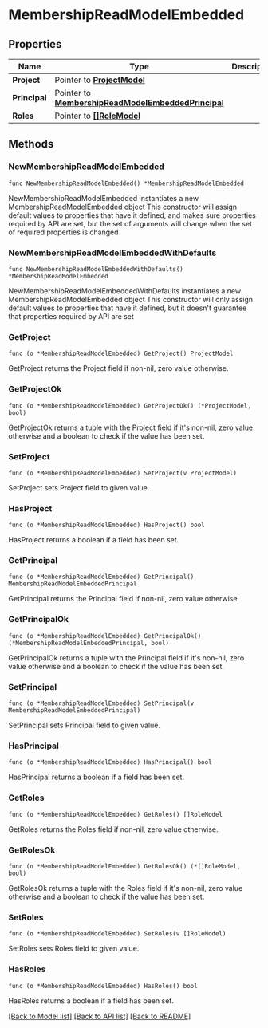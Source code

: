 # MembershipReadModelEmbedded

## Properties

Name | Type | Description | Notes
------------ | ------------- | ------------- | -------------
**Project** | Pointer to [**ProjectModel**](ProjectModel.md) |  | [optional] 
**Principal** | Pointer to [**MembershipReadModelEmbeddedPrincipal**](MembershipReadModelEmbeddedPrincipal.md) |  | [optional] 
**Roles** | Pointer to [**[]RoleModel**](RoleModel.md) |  | [optional] 

## Methods

### NewMembershipReadModelEmbedded

`func NewMembershipReadModelEmbedded() *MembershipReadModelEmbedded`

NewMembershipReadModelEmbedded instantiates a new MembershipReadModelEmbedded object
This constructor will assign default values to properties that have it defined,
and makes sure properties required by API are set, but the set of arguments
will change when the set of required properties is changed

### NewMembershipReadModelEmbeddedWithDefaults

`func NewMembershipReadModelEmbeddedWithDefaults() *MembershipReadModelEmbedded`

NewMembershipReadModelEmbeddedWithDefaults instantiates a new MembershipReadModelEmbedded object
This constructor will only assign default values to properties that have it defined,
but it doesn't guarantee that properties required by API are set

### GetProject

`func (o *MembershipReadModelEmbedded) GetProject() ProjectModel`

GetProject returns the Project field if non-nil, zero value otherwise.

### GetProjectOk

`func (o *MembershipReadModelEmbedded) GetProjectOk() (*ProjectModel, bool)`

GetProjectOk returns a tuple with the Project field if it's non-nil, zero value otherwise
and a boolean to check if the value has been set.

### SetProject

`func (o *MembershipReadModelEmbedded) SetProject(v ProjectModel)`

SetProject sets Project field to given value.

### HasProject

`func (o *MembershipReadModelEmbedded) HasProject() bool`

HasProject returns a boolean if a field has been set.

### GetPrincipal

`func (o *MembershipReadModelEmbedded) GetPrincipal() MembershipReadModelEmbeddedPrincipal`

GetPrincipal returns the Principal field if non-nil, zero value otherwise.

### GetPrincipalOk

`func (o *MembershipReadModelEmbedded) GetPrincipalOk() (*MembershipReadModelEmbeddedPrincipal, bool)`

GetPrincipalOk returns a tuple with the Principal field if it's non-nil, zero value otherwise
and a boolean to check if the value has been set.

### SetPrincipal

`func (o *MembershipReadModelEmbedded) SetPrincipal(v MembershipReadModelEmbeddedPrincipal)`

SetPrincipal sets Principal field to given value.

### HasPrincipal

`func (o *MembershipReadModelEmbedded) HasPrincipal() bool`

HasPrincipal returns a boolean if a field has been set.

### GetRoles

`func (o *MembershipReadModelEmbedded) GetRoles() []RoleModel`

GetRoles returns the Roles field if non-nil, zero value otherwise.

### GetRolesOk

`func (o *MembershipReadModelEmbedded) GetRolesOk() (*[]RoleModel, bool)`

GetRolesOk returns a tuple with the Roles field if it's non-nil, zero value otherwise
and a boolean to check if the value has been set.

### SetRoles

`func (o *MembershipReadModelEmbedded) SetRoles(v []RoleModel)`

SetRoles sets Roles field to given value.

### HasRoles

`func (o *MembershipReadModelEmbedded) HasRoles() bool`

HasRoles returns a boolean if a field has been set.


[[Back to Model list]](../README.md#documentation-for-models) [[Back to API list]](../README.md#documentation-for-api-endpoints) [[Back to README]](../README.md)


